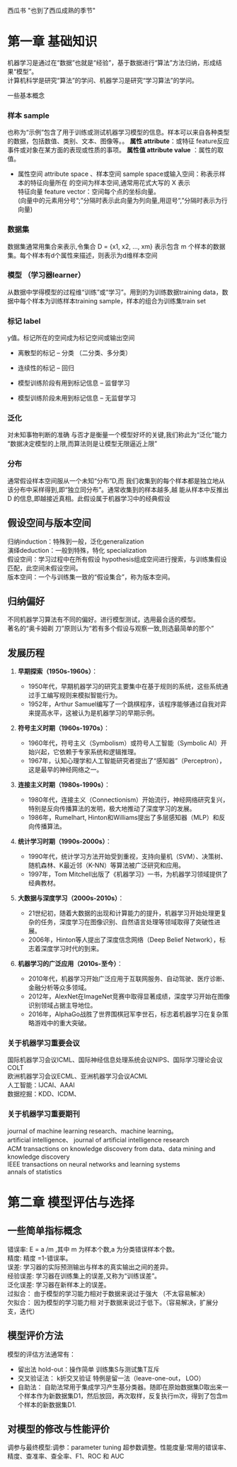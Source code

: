 西瓜书
"也到了西瓜成熟的季节"
# 第一章 基础知识

机器学习是通过在“数据”也就是“经验”，基于数据进行“算法”方法归纳，形成结果“模型”。  
计算机科学是研究“算法”的学问、机器学习是研究“学习算法”的学问。

一些基本概念

### 样本 sample

也称为“示例”包含了用于训练或测试机器学习模型的信息。样本可以来自各种类型的数据，包括数值、类别、文本、图像等。。
**属性 attribute**：或特征 feature反应事件或对象在某方面的表现或性质的事项。
**属性值 attribute value** ：属性的取值。
- 属性空间 attribute space 、样本空间 sample space或输入空间：称表示样本的特征向量所在 的空间为样本空间,通常用花式大写的 X 表示  
    特征向量 feature vector：空间每个点的坐标向量。  
    (向量中的元素用分号“;”分隔时表示此向量为列向量,用逗号“,”分隔时表示为行向量)
    

### 数据集

数据集通常用集合来表示,令集合 D = {x1, x2, …, xm} 表示包含 m 个样本的数据集。每个样本有d个属性来描述，则表示为d维样本空间

### 模型 （学习器learner）

从数据中学得模型的过程维“训练”或“学习”。用到的为训练数据training data，数据中每个样本为训练样本training sample，样本的组合为训练集train set

### 标记 label

y值。标记所在的空间成为标记空间或输出空间

- 离散型的标记 – 分类 （二分类、多分类）
    
- 连续性的标记 – 回归
    
- 模型训练阶段有用到标记信息 – 监督学习
    
- 模型训练阶段未用到标记信息 – 无监督学习
    

### 泛化

对未知事物判断的准确 与否才是衡量一个模型好坏的关键,我们称此为“泛化”能力  
“数据决定模型的上限,而算法则是让模型无限逼近上限”

### 分布

通常假设样本空间服从一个未知“分布”D,而 我们收集到的每个样本都是独立地从该分布中采样得到,即“独立同分布”。通常收集到的样本越多,越 能从样本中反推出 D 的信息,即越接近真相。此假设属于机器学习中的经典假设

## 假设空间与版本空间

归纳induction：特殊到一般，泛化generalization  
演绎deduction：一般到特殊，特化 specialization  
假设空间：学习过程中在所有假设 hypothesis组成空间进行搜索，与训练集假设匹配，此空间未假设空间。  
版本空间：一个与训练集一致的“假设集合”，称为版本空间。

## 归纳偏好

不同机器学习算法有不同的偏好。进行模型测试，选用最合适的模型。  
著名的“奥卡姆剃 刀”原则认为“若有多个假设与观察一致,则选最简单的那个”

## 发展历程
1. **早期探索（1950s-1960s）**：
    
    - 1950年代，早期机器学习的研究主要集中在基于规则的系统，这些系统通过手工编写规则来模拟智能行为。
    - 1952年，Arthur Samuel编写了一个跳棋程序，该程序能够通过自我对弈来提高水平，这被认为是机器学习的早期示例。
2. **符号主义时期（1960s-1970s）**：
    
    - 1960年代，符号主义（Symbolism）或符号人工智能（Symbolic AI）开始兴起，它依赖于专家系统和逻辑推理。
    - 1967年，认知心理学和人工智能研究者提出了“感知器”（Perceptron），这是最早的神经网络之一。
3. **连接主义时期（1980s-1990s）**：
    
    - 1980年代，连接主义（Connectionism）开始流行，神经网络研究复兴，特别是反向传播算法的发明，极大地推动了深度学习的发展。
    - 1986年，Rumelhart, Hinton和Williams提出了多层感知器（MLP）和反向传播算法。
4. **统计学习时期（1990s-2000s）**：
    
    - 1990年代，统计学习方法开始受到重视，支持向量机（SVM）、决策树、随机森林、K最近邻（K-NN）等算法被广泛研究和应用。
    - 1997年，Tom Mitchell出版了《机器学习》一书，为机器学习领域提供了经典教材。
5. **大数据与深度学习（2000s-2010s）**：
    
    - 21世纪初，随着大数据的出现和计算能力的提升，机器学习开始处理更复杂的任务，深度学习在图像识别、自然语言处理等领域取得了突破性进展。
    - 2006年，Hinton等人提出了深度信念网络（Deep Belief Network），标志着深度学习时代的到来。
6. **机器学习的广泛应用（2010s-至今）**：
    
    - 2010年代，机器学习开始广泛应用于互联网服务、自动驾驶、医疗诊断、金融分析等众多领域。
    - 2012年，AlexNet在ImageNet竞赛中取得显著成绩，深度学习开始在图像识别领域占据主导地位。
    - 2016年，AlphaGo战胜了世界围棋冠军李世石，标志着机器学习在复杂策略游戏中的重大突破。

### 关于机器学习重要会议

国际机器学习会议ICML、国际神经信息处理系统会议NIPS、国际学习理论会议COLT  
欧洲机器学习会议ECML、亚洲机器学习会议ACML  
人工智能：IJCAI、AAAI  
数据挖掘：KDD、ICDM、

### 关于机器学习重要期刊

journal of machine learning research、machine learning。  
artificial intelligence、 journal of artificial intelligence research  
ACM transactions on knowledge discovery from data、data mining and knowledge discovery  
IEEE transactions on neural networks and learning systems  
annals of statistics

# 第二章 模型评估与选择

## 一些简单指标概念

错误率: E = a /m ,其中 m 为样本个数,a 为分类错误样本个数。  
精度: 精度 =1-错误率。  
误差: 学习器的实际预测输出与样本的真实输出之间的差异。  
经验误差: 学习器在训练集上的误差,又称为“训练误差”。  
泛化误差: 学习器在新样本上的误差。  
过拟合： 由于模型的学习能力相对于数据来说过于强大 （不太容易解决）  
欠拟合： 因为模型的学习能力相 对于数据来说过于低下。（容易解决，扩展分支，迭代）
## 模型评价方法
模型的评估方法通常有：
- 留出法 hold-out：操作简单 训练集S与测试集T互斥  
- 交叉验证法： k折交叉验证 特例是留一法（leave-one-out， LOO）  
- 自助法： 自助法常用于集成学习产生基分类器。随即在原始数据集D取出来一个样本作为新数据集D1，然后放回，再次取样，反复执行m次，得到了包含m个样本的新数据集D1.
## 对模型的修改与性能评价
调参与最终模型:调参：parameter tuning 超参数调整。性能度量:常用的错误率、精度、查准率、查全率、F1、ROC 和 AUC